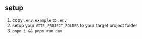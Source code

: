 ## setup

1. copy `.env.example` to `.env`
2. setup your `VITE_PROJECT_FOLDER` to your target project folder
3. `pnpm i && pnpm run dev`
